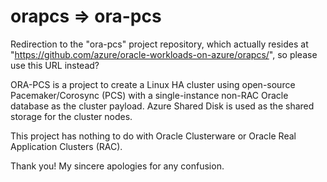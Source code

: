 # orapcs => ora-pcs
Redirection to the "ora-pcs" project repository, which actually resides at "https://github.com/azure/oracle-workloads-on-azure/orapcs/", so please use this URL instead?

ORA-PCS is a project to create a Linux HA cluster using open-source Pacemaker/Corosync (PCS) with a single-instance non-RAC Oracle database as the cluster payload.  Azure Shared Disk is used as the shared storage for the cluster nodes.

This project has nothing to do with Oracle Clusterware or Oracle Real Application Clusters (RAC).

Thank you!  My sincere apologies for any confusion.
